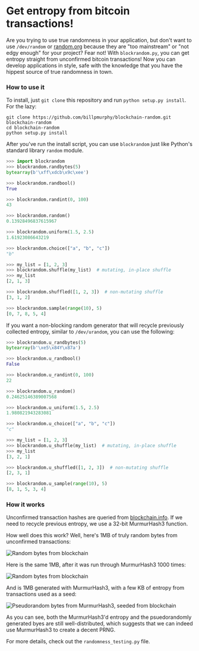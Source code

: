 Get entropy from bitcoin transactions!
======================================

Are you trying to use true randomness in your application, but don't want to use `/dev/random` or [random.org](https://random.org) because they are "too mainstream" or "not edgy enough" for your project? Fear not! With `blockrandom.py`, you can get entropy straight from unconfirmed bitcoin transactions! Now you can develop applications in style, safe with the knowledge that you have the hippest source of true randomness in town.

### How to use it ###

To install, just `git clone` this repository and run `python setup.py install`. For the lazy:

```
git clone https://github.com/billpmurphy/blockchain-random.git blockchain-random
cd blockchain-random
python setup.py install
```

After you've run the install script, you can use `blockrandom` just like Python's standard library `random` module.

```python
>>> import blockrandom
>>> blockrandom.randbytes(5)
bytearray(b'\xff\xdcb\x9c\xee')

>>> blockrandom.randbool()
True

>>> blockrandom.randint(0, 100)
43

>>> blockrandom.random()
0.13928496837615967

>>> blockrandom.uniform(1.5, 2.5)
1.61923086643219

>>> blockrandom.choice(["a", "b", "c"])
"b"

>>> my_list = [1, 2, 3]
>>> blockrandom.shuffle(my_list)  # mutating, in-place shuffle
>>> my_list
[2, 1, 3]

>>> blockrandom.shuffled([1, 2, 3])  # non-mutating shuffle
[3, 1, 2]

>>> blockrandom.sample(range(10), 5)
[0, 7, 8, 5, 4]
````

If you want a non-blocking random generator that will recycle previously collected entropy, similar to `/dev/urandom`, you can use the following:

```python
>>> blockrandom.u_randbytes(5)
bytearray(b'\xe5\x84Y\x87a')

>>> blockrandom.u_randbool()
False

>>> blockrandom.u_randint(0, 100)
22

>>> blockrandom.u_random()
0.24625146389007568

>>> blockrandom.u_uniform(1.5, 2.5)
1.980821943283081

>>> blockrandom.u_choice(["a", "b", "c"])
"c"

>>> my_list = [1, 2, 3]
>>> blockrandom.u_shuffle(my_list)  # mutating, in-place shuffle
>>> my_list
[3, 2, 1]

>>> blockrandom.u_shuffled([1, 2, 3])  # non-mutating shuffle
[2, 3, 1]

>>> blockrandom.u_sample(range(10), 5)
[8, 1, 5, 3, 4]
```

### How it works ###

Unconfirmed transaction hashes are queried from [blockchain.info](https://blockchain.info). If we need to recycle previous entropy, we use a 32-bit MurmurHash3 function.

How well does this work? Well, here's 1MB of truly random bytes from unconfirmed transactions:

![Random bytes from blockchain](../master/images/transaction_bytes.png?raw=true)

Here is the same 1MB, after it was run through MurmurHash3 1000 times:

![Random bytes from blockchain](../master/images/murmured1000_transaction_bytes.png?raw=true)

And is 1MB generated with MurmurHash3, with a few KB of entropy from transactions used as a seed:

![Pseudorandom bytes from MurmurHash3, seeded from blockchain](../master/images/u_randbytes.png?raw=true)

As you can see, both the MurmurHash3'd entropy and the psuedorandomly generated byes are still well-distributed, which suggests that we can indeed use MurmurHash3 to create a decent PRNG.

For more details, check out the `randomness_testing.py` file.

